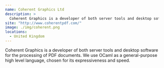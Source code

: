 ```yaml
---
name: Coherent Graphics Ltd
description: > 
  Coherent Graphics is a developer of both server tools and desktop software for the processing of PDF documents
site: "http://www.coherentpdf.com/"
image: ./img/coherent.png
locations: 
  - United Kingdom
---
```


Coherent Graphics is a developer of both server tools and desktop software for the processing of PDF documents. We use OCaml as a general-purpose high level language, chosen for its expressiveness and speed.
